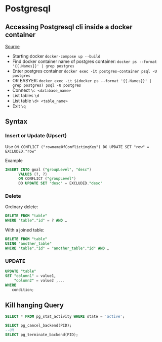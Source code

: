 # Postgresql

## Accessing Postgresql cli inside a docker container

[Source](https://github.com/Radu-Raicea/Dockerized-Flask/wiki/%5BDocker%5D-Access-the-PostgreSQL-command-line-terminal-through-Docker)

* Starting docker `docker-compose up --build`
* Find docker container name of postgres container: `docker ps --format '{{.Names}}' | grep postgres`
* Enter postgres container `docker exec -it postgres-container psql -U postgres`
* OR EASYER: `docker exec -it $(docker ps --format '{{.Names}}' | grep postgres) psql -U postgres`
* Connect `\c <database_name>`
* List tables `\d`
* List table `\d+ <table_name>`
* Exit `\q`

## Syntax

### Insert or Update (Upsert)

Use `ON CONFLICT ("rownameOfConflictingKey") DO UPDATE SET "row" = EXCLUDED."row"`

Example
```sql
INSERT INTO goal ("groupLevel", "desc")
      VALUES (?, ?)
      ON CONFLICT ("groupLevel")
      DO UPDATE SET "desc" = EXCLUDED."desc"
```

### Delete

Ordinary delete:
```sql
DELETE FROM "table"
WHERE "table"."id" = ? AND …
```

With a joined table:

```sql
DELETE FROM "table"
USING "another_table"
WHERE "table"."id" = "another_table"."id" AND …
```

### UPDATE

```sql
UPDATE "table"
SET "column1" = value1,
    "column2" = value2 ,...
WHERE
   condition;
```

## Kill hanging Query

```sql
SELECT * FROM pg_stat_activity WHERE state = 'active';

SELECT pg_cancel_backend(PID);
--OR
SELECT pg_terminate_backend(PID);
```
